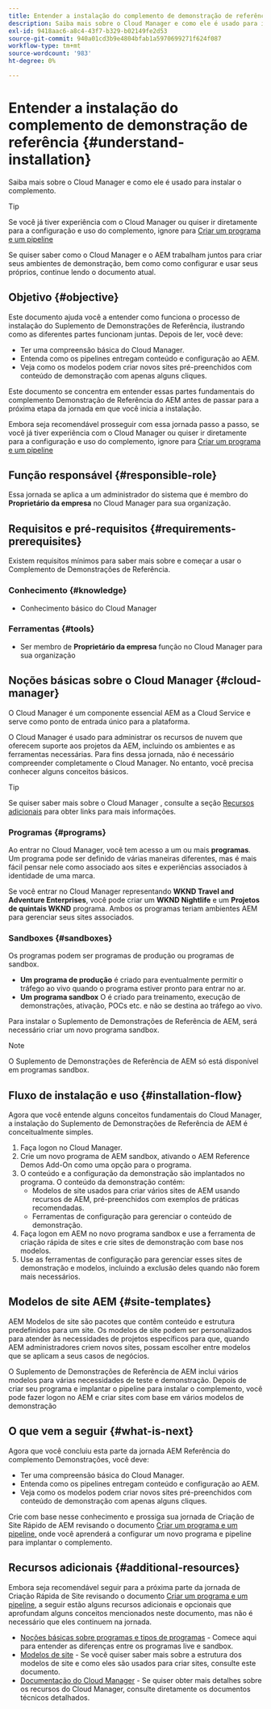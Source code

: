 ```yaml
---
title: Entender a instalação do complemento de demonstração de referência
description: Saiba mais sobre o Cloud Manager e como ele é usado para instalar o complemento.
exl-id: 9418aac6-a8c4-43f7-b329-b02149fe2d53
source-git-commit: 940a01cd3b9e4804bfab1a5970699271f624f087
workflow-type: tm+mt
source-wordcount: '983'
ht-degree: 0%

---
```


# Entender a instalação do complemento de demonstração de referência {#understand-installation}

Saiba mais sobre o Cloud Manager e como ele é usado para instalar o complemento.

>[!TIP]
>
>Se você já tiver experiência com o Cloud Manager ou quiser ir diretamente para a configuração e uso do complemento, ignore para [Criar um programa e um pipeline](create-program.md)
>
>Se quiser saber como o Cloud Manager e o AEM trabalham juntos para criar seus ambientes de demonstração, bem como como configurar e usar seus próprios, continue lendo o documento atual.

## Objetivo {#objective}

Este documento ajuda você a entender como funciona o processo de instalação do Suplemento de Demonstrações de Referência, ilustrando como as diferentes partes funcionam juntas. Depois de ler, você deve:

* Ter uma compreensão básica do Cloud Manager.
* Entenda como os pipelines entregam conteúdo e configuração ao AEM.
* Veja como os modelos podem criar novos sites pré-preenchidos com conteúdo de demonstração com apenas alguns cliques.

Este documento se concentra em entender essas partes fundamentais do complemento Demonstração de Referência do AEM antes de passar para a próxima etapa da jornada em que você inicia a instalação.

Embora seja recomendável prosseguir com essa jornada passo a passo, se você já tiver experiência com o Cloud Manager ou quiser ir diretamente para a configuração e uso do complemento, ignore para [Criar um programa e um pipeline](create-program.md)

## Função responsável {#responsible-role}

Essa jornada se aplica a um administrador do sistema que é membro do **Proprietário da empresa** no Cloud Manager para sua organização.

## Requisitos e pré-requisitos {#requirements-prerequisites}

Existem requisitos mínimos para saber mais sobre e começar a usar o Complemento de Demonstrações de Referência.

### Conhecimento {#knowledge}

* Conhecimento básico do Cloud Manager

### Ferramentas {#tools}

* Ser membro de **Proprietário da empresa** função no Cloud Manager para sua organização

## Noções básicas sobre o Cloud Manager {#cloud-manager}

O Cloud Manager é um componente essencial AEM as a Cloud Service e serve como ponto de entrada único para a plataforma.

O Cloud Manager é usado para administrar os recursos de nuvem que oferecem suporte aos projetos da AEM, incluindo os ambientes e as ferramentas necessárias. Para fins dessa jornada, não é necessário compreender completamente o Cloud Manager. No entanto, você precisa conhecer alguns conceitos básicos.

>[!TIP]
>
>Se quiser saber mais sobre o Cloud Manager , consulte a seção [Recursos adicionais](#additional-resources) para obter links para mais informações.

### Programas {#programs}

Ao entrar no Cloud Manager, você tem acesso a um ou mais **programas**. Um programa pode ser definido de várias maneiras diferentes, mas é mais fácil pensar nele como associado aos sites e experiências associados à identidade de uma marca.

Se você entrar no Cloud Manager representando **WKND Travel and Adventure Enterprises**, você pode criar um **WKND Nightlife** e um **Projetos de quintais WKND** programa. Ambos os programas teriam ambientes AEM para gerenciar seus sites associados.

### Sandboxes {#sandboxes}

Os programas podem ser programas de produção ou programas de sandbox.

* **Um programa de produção** é criado para eventualmente permitir o tráfego ao vivo quando o programa estiver pronto para entrar no ar.
* **Um programa sandbox** O é criado para treinamento, execução de demonstrações, ativação, POCs etc. e não se destina ao tráfego ao vivo.

Para instalar o Suplemento de Demonstrações de Referência de AEM, será necessário criar um novo programa sandbox.

>[!NOTE]
>
>O Suplemento de Demonstrações de Referência de AEM só está disponível em programas sandbox.

## Fluxo de instalação e uso {#installation-flow}

Agora que você entende alguns conceitos fundamentais do Cloud Manager, a instalação do Suplemento de Demonstrações de Referência de AEM é conceitualmente simples.

1. Faça logon no Cloud Manager.
1. Crie um novo programa de AEM sandbox, ativando o AEM Reference Demos Add-On como uma opção para o programa.
1. O conteúdo e a configuração da demonstração são implantados no programa. O conteúdo da demonstração contém:
   * Modelos de site usados para criar vários sites de AEM usando recursos de AEM, pré-preenchidos com exemplos de práticas recomendadas.
   * Ferramentas de configuração para gerenciar o conteúdo de demonstração.
1. Faça logon em AEM no novo programa sandbox e use a ferramenta de criação rápida de sites e crie sites de demonstração com base nos modelos.
1. Use as ferramentas de configuração para gerenciar esses sites de demonstração e modelos, incluindo a exclusão deles quando não forem mais necessários.

## Modelos de site AEM {#site-templates}

AEM Modelos de site são pacotes que contêm conteúdo e estrutura predefinidos para um site. Os modelos de site podem ser personalizados para atender às necessidades de projetos específicos para que, quando AEM administradores criem novos sites, possam escolher entre modelos que se aplicam a seus casos de negócios.

O Suplemento de Demonstrações de Referência de AEM inclui vários modelos para várias necessidades de teste e demonstração. Depois de criar seu programa e implantar o pipeline para instalar o complemento, você pode fazer logon no AEM e criar sites com base em vários modelos de demonstração

## O que vem a seguir {#what-is-next}

Agora que você concluiu esta parte da jornada AEM Referência do complemento Demonstrações, você deve:

* Ter uma compreensão básica do Cloud Manager.
* Entenda como os pipelines entregam conteúdo e configuração ao AEM.
* Veja como os modelos podem criar novos sites pré-preenchidos com conteúdo de demonstração com apenas alguns cliques.

Crie com base nesse conhecimento e prossiga sua jornada de Criação de Site Rápido de AEM revisando o documento [Criar um programa e um pipeline,](create-program.md) onde você aprenderá a configurar um novo programa e pipeline para implantar o complemento.

## Recursos adicionais {#additional-resources}

Embora seja recomendável seguir para a próxima parte da jornada de Criação Rápida de Site revisando o documento [Criar um programa e um pipeline,](create-program.md) a seguir estão alguns recursos adicionais e opcionais que aprofundam alguns conceitos mencionados neste documento, mas não é necessário que eles continuem na jornada.

* [Noções básicas sobre programas e tipos de programas](https://experienceleague.adobe.com/docs/experience-manager-cloud-service/implementing/using-cloud-manager/understand-program-types.html) - Comece aqui para entender as diferenças entre os programas live e sandbox.
* [Modelos de site](/help/sites-cloud/administering/site-creation/site-templates.md) - Se você quiser saber mais sobre a estrutura dos modelos de site e como eles são usados para criar sites, consulte este documento.
* [Documentação do Cloud Manager](https://experienceleague.adobe.com/docs/experience-manager-cloud-service/onboarding/onboarding-concepts/cloud-manager-introduction.html) - Se quiser obter mais detalhes sobre os recursos do Cloud Manager, consulte diretamente os documentos técnicos detalhados.
